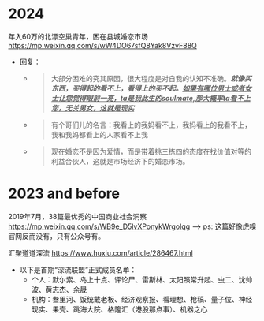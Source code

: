 
# 2024

年入60万的北漂空巢青年，困在县城婚恋市场 https://mp.weixin.qq.com/s/wW4DO67sfQ8Yak8VzvF88Q
- 回复：
  * > 大部分困难的究其原因，很大程度是对自我的认知不准确。***就像买东西，买得起的看不上，看得上的买不起。<ins>如果有哪位男士或者女士让您觉得眼前一亮，ta是我此生的soulmate,那大概率ta看不上您，无关男女，这就是现实</ins>***
  * > 有个哥们儿的名言：我看上的我妈看不上，我妈看上的我看不上，我和我妈都看上的人家看不上我
  * > 现在婚恋不是因为爱情，而是带着挑三拣四的态度在找价值对等的利益合伙人，这就是市场经济下的婚恋市场。

# 2023 and before

2019年7月，38篇最优秀的中国商业社会洞察 https://mp.weixin.qq.com/s/WB9e_D5lvXPonykWrgoIqg  -->  ps: 这篇好像虎嗅官网反而没有，只有公众号有。

汇聚道道深流 https://www.huxiu.com/article/286467.html
- 以下是首期“深流联盟”正式成员名单：
  * 个人：默尔索、岛上十点、评论尸、雷斯林、太阳照常升起、虫二、沈帅波、黄志杰、余晟
  * 机构：叁里河、饭统戴老板、经济观察报、看理想、枪稿、量子位、神经现实、果壳、跳海大院、格隆汇（港股那点事）、机器之心

